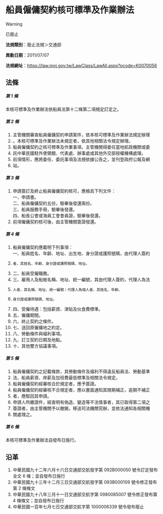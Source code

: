 # 船員僱傭契約核可標準及作業辦法
> [!WARNING]
> 已廢止

**法規類別**：廢止法規＞交通部

**異動日期**：2011/07/07  

**法規網址**：https://law.moj.gov.tw/LawClass/LawAll.aspx?pcode=K0070056



## 法條
##### 第 1 條
本核可標準及作業辦法依船員法第十二條第二項規定訂定之。

##### 第 2 條
1. 主管機關審查船員僱傭契約申請案件，依本核可標準及作業辦法規定辦理
1. 。本核可標準及作業辦法未規定者，依其他相關法令規定辦理。
1. 船員僱傭契約之核可標準及作業事項，主管機關得委任當地航政機關或委
1. 託中華民國駐外使領館、代表處、辦事處或其他外交部授權機構處理。
1. 前項情形，應將委任、委託事項及法規依據公告之，並刊登政府公報及網
1. 站。

##### 第 3 條
1. 申請簽訂及終止船員僱傭契約核可，應檢具下列文件：  
一、申請書。  
二、船員僱傭契約五份，驗畢後發還兩份。  
三、船員服務手冊，驗畢後發還。  
四、船長公會或海員工會會員證，驗畢後發還。
1. 前項僱傭契約核可後，由主管機關簽證發還。

##### 第 4 條
1. 船員僱傭契約應載明下列事項：  
一、船員姓名、年齡、地址、出生地、身分證或護照號碼，由代理人簽約
1.     者，其姓名、年齡、身分證或護照號碼、地址。
1. 二、船員受僱職務。
1. 三、雇用人及船舶名稱、地址、統一編號，其由代理人簽約，代理人為法
1.     人者，其名稱、地址、統一編號；代理人為個人者，其姓名、年齡、
1.     身分證或護照號碼、地址。
1. 四、受僱待遇：包括薪資、津貼及伙食費標準。
1. 五、僱傭期間。
1. 六、終止契約之條件。
1. 七、送回原僱傭地之約定。
1. 八、勞動條件與福利事項。
1. 九、訂立契約日期及地點。
1. 十、其他雙方協議事項。

##### 第 5 條
1. 船員僱傭契約之記載條款，其勞動條件及福利不得違反船員法、勞動基準
1. 法、船員薪資、岸薪及加班費最低標準及相關法令規定。
1. 船員僱傭契約經審核合於規定者，應予簽證。
1. 船員僱傭契約經審核不合規定者，應以書面通知其限期補正，逾期不補正
1. 者，應駁回其申請。
1. 申請人所繳證件，經查明有偽造、變造等不法情事者，其已取得第二項之
1. 簽證者，由主管機關予以撤銷，移送司法機關究辦，並依法通知各相關機
1. 關處理之。

##### 第 6 條
本核可標準及作業辦法自發布日施行。

## 沿革
1. 中華民國九十二年六月十六日交通部交航發字第 092B000050 號令訂定發布全文 6  條；並自發布日施行
1. 中華民國九十三年十二月三日交通部交航發字第 093B000109 號令修正發布第 2  條條文
1. 中華民國九十八年三月十一日交通部交航字第 0980085007 號令修正發布第 4  條條文；並自發布日施行
1. 中華民國一百年七月七日交通部交航字第 1000006339 號令發布廢止
